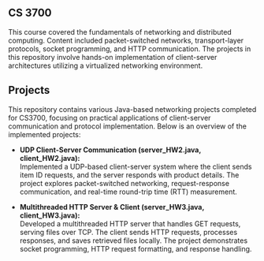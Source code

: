 ## **CS 3700**

This course covered the fundamentals of networking and distributed computing. Content included packet-switched networks, transport-layer protocols, socket programming, and HTTP communication. The projects in this repository involve hands-on implementation of client-server architectures utilizing a virtualized networking environment.

## **Projects**

This repository contains various Java-based networking projects completed for CS3700, focusing on practical applications of client-server communication and protocol implementation. Below is an overview of the implemented projects:

- **UDP Client-Server Communication (server_HW2.java, client_HW2.java):**  
Implemented a UDP-based client-server system where the client sends item ID requests, and the server responds with product details. The project explores packet-switched networking, request-response communication, and real-time round-trip time (RTT) measurement.

- **Multithreaded HTTP Server & Client (server_HW3.java, client_HW3.java):**  
Developed a multithreaded HTTP server that handles GET requests, serving files over TCP. The client sends HTTP requests, processes responses, and saves retrieved files locally. The project demonstrates socket programming, HTTP request formatting, and response handling.
